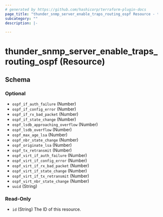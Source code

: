 ```yaml
---
# generated by https://github.com/hashicorp/terraform-plugin-docs
page_title: "thunder_snmp_server_enable_traps_routing_ospf Resource - terraform-provider-thunder"
subcategory: ""
description: |-
  
---
```


# thunder_snmp_server_enable_traps_routing_ospf (Resource)





<!-- schema generated by tfplugindocs -->
## Schema

### Optional

- `ospf_if_auth_failure` (Number)
- `ospf_if_config_error` (Number)
- `ospf_if_rx_bad_packet` (Number)
- `ospf_if_state_change` (Number)
- `ospf_lsdb_approaching_overflow` (Number)
- `ospf_lsdb_overflow` (Number)
- `ospf_max_age_lsa` (Number)
- `ospf_nbr_state_change` (Number)
- `ospf_originate_lsa` (Number)
- `ospf_tx_retransmit` (Number)
- `ospf_virt_if_auth_failure` (Number)
- `ospf_virt_if_config_error` (Number)
- `ospf_virt_if_rx_bad_packet` (Number)
- `ospf_virt_if_state_change` (Number)
- `ospf_virt_if_tx_retransmit` (Number)
- `ospf_virt_nbr_state_change` (Number)
- `uuid` (String)

### Read-Only

- `id` (String) The ID of this resource.


